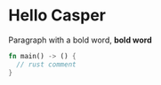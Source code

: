 # Hello Casper

Paragraph with a bold word, **bold word**

```rust
fn main() -> () {
  // rust comment
}
```
